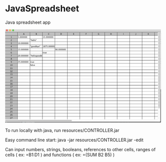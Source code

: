 # JavaSpreadsheet
Java spreadsheet app

![Image of Spreadsheet](https://github.com/sumitde22/JavaSpreadsheet/blob/main/resources/populatedExample.png)

To run locally with java, run resources/CONTROLLER.jar

Easy command line start: java -jar resources/CONTROLLER.jar -edit

Can input numbers, strings, booleans, references to other cells, ranges of cells ( ex: =B1:D1 ) and functions  ( ex: =(SUM B2 B5) )
